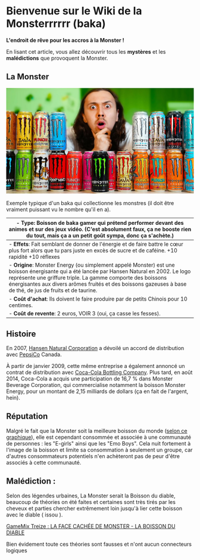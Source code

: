 # Bienvenue sur le Wiki de la Monsterrrrrr (baka)
**L'endroit de rêve pour les accros à la Monster !**

En lisant cet article, vous allez découvrir tous les **mystères** et les **malédictions** que provoquent la Monster.

## La Monster 
![Image](https://github.com/FOUCHER-Mathias-23022625/MarkdownProject/blob/main/maxresdefault%20(1).jpg)

Exemple typique d'un baka qui collectionne les monstres (il doit être vraiment puissant vu le nombre qu'il en a).

|- Type: Boisson de baka gamer qui prétend performer devant des animes et sur des jeux vidéo. (C'est absolument faux, ça ne booste rien du tout, mais ça a un petit goût sympa, donc ça s'achète.)|
|--- |
|- **Effets**: Fait semblant de donner de l'énergie et de faire battre le cœur plus fort alors que tu pars juste en excès de sucre et de caféine. +10 rapidité +10 réflexes|
| - **Origine**: Monster Energy (ou simplement appelé Monster) est une boisson énergisante qui a été lancée par Hansen Natural en 2002. Le logo représente une griffure triple. La gamme comporte des boissons énergisantes aux divers arômes fruités et des boissons gazeuses à base de thé, de jus de fruits et de taurine. |
|- **Coût d'achat**: Ils doivent le faire produire par de petits Chinois pour 10 centimes.|
|- **Coût de revente**: 2 euros, VOIR 3 (oui, ça casse les fesses).|

## Histoire
En 2007, [Hansen Natural Corporation](https://www.zonebourse.com/cours/action/HANSEN-NATURAL-CORPORATIO-9509/societe/) a dévoilé un accord de distribution avec [PepsiCo](https://fr.wikipedia.org/wiki/PepsiCo) Canada.

À partir de janvier 2009, cette même entreprise a également annoncé un contrat de distribution avec [Coca-Cola Bottling Company](https://fr.wikipedia.org/wiki/Coca-Cola_Bottling_Co._Consolidated). Plus tard, en août 2014, Coca-Cola a acquis une participation de 16,7 % dans Monster Beverage Corporation, qui commercialise notamment la boisson Monster Energy, pour un montant de 2,15 milliards de dollars (ça en fait de l'argent, hein).

## Réputation
Malgré le fait que la Monster soit la meilleure boisson du monde ([selon ce graphique](https://github.com/FOUCHER-Mathias-23022625/MarkdownProject/blob/main/Capture.PNG)), elle est cependant consommée et associée à une communauté de personnes : les "E-girls" ainsi que les "Emo Boys". Cela nuit fortement à l'image de la boisson et limite sa consommation à seulement un groupe, car d'autres consommateurs potentiels n'en achèteront pas de peur d'être associés à cette communauté.



## Malédiction :
Selon des légendes urbaines, La Monster serait la Boisson du diable, beaucoup de théories on été faites et certaines sont très tirés par les cheveux et parties chercher extrêmement loin jusqu'à lier cette boisson avec le diable ( issou ).

[GameMix Treize : LA FACE CACHÉE DE MONSTER - LA BOISSON DU DIABLE](https://www.youtube.com/watch?v=tws2UdWVnFY)

Bien évidement toute ces théories sont fausses et n'ont aucun connecteurs logiques
